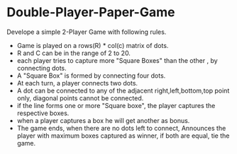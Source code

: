 # Double-Player-Paper-Game

Develope a simple 2-Player Game with following rules.

* Game is played on a rows(R) * col(c) matrix of dots.
* R and C can be in the range of 2 to 20.
* each player tries to capture more "Square Boxes" than the other , by connecting dots.
* A "Square Box" is formed by connecting four dots.
* At each turn, a player connects two dots.
* A dot can be connected to any of the adjacent right,left,bottom,top point only, diagonal points cannot be connected.
* if the line forms one or more "Square boxe", the player captures the respective boxes.
* when a player captures a box he will get another as bonus.
* The game ends, when there are no dots left to connect, Announces the player with maximum boxes captured as winner, if both are equal, tie the game.
